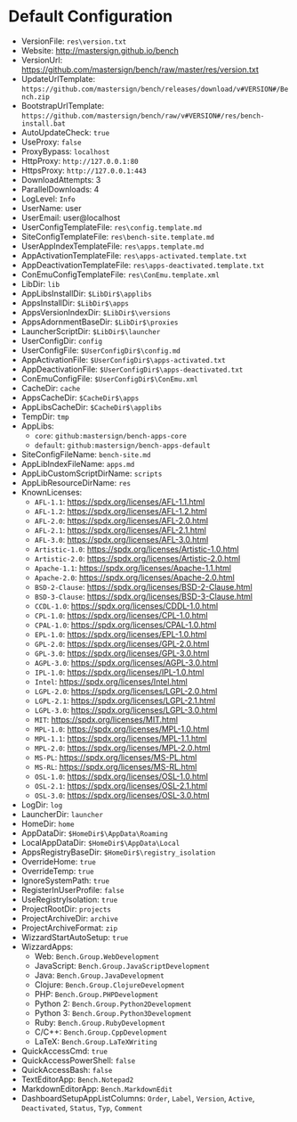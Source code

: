 # Default Configuration

* VersionFile: `res\version.txt`
* Website: <http://mastersign.github.io/bench>
* VersionUrl: <https://github.com/mastersign/bench/raw/master/res/version.txt>
* UpdateUrlTemplate: `https://github.com/mastersign/bench/releases/download/v#VERSION#/Bench.zip`
* BootstrapUrlTemplate: `https://github.com/mastersign/bench/raw/v#VERSION#/res/bench-install.bat`
* AutoUpdateCheck: `true`
* UseProxy: `false`
* ProxyBypass: `localhost`
* HttpProxy: `http://127.0.0.1:80`
* HttpsProxy: `http://127.0.0.1:443`
* DownloadAttempts: 3
* ParallelDownloads: 4
* LogLevel: `Info`
* UserName: user
* UserEmail: user@localhost
* UserConfigTemplateFile: `res\config.template.md`
* SiteConfigTemplateFile: `res\bench-site.template.md`
* UserAppIndexTemplateFile: `res\apps.template.md`
* AppActivationTemplateFile: `res\apps-activated.template.txt`
* AppDeactivationTemplateFile: `res\apps-deactivated.template.txt`
* ConEmuConfigTemplateFile: `res\ConEmu.template.xml`
* LibDir: `lib`
* AppLibsInstallDir: `$LibDir$\applibs`
* AppsInstallDir: `$LibDir$\apps`
* AppsVersionIndexDir: `$LibDir$\versions`
* AppsAdornmentBaseDir: `$LibDir$\proxies`
* LauncherScriptDir: `$LibDir$\launcher`
* UserConfigDir: `config`
* UserConfigFile: `$UserConfigDir$\config.md`
* AppActivationFile: `$UserConfigDir$\apps-activated.txt`
* AppDeactivationFile: `$UserConfigDir$\apps-deactivated.txt`
* ConEmuConfigFile: `$UserConfigDir$\ConEmu.xml`
* CacheDir: `cache`
* AppsCacheDir: `$CacheDir$\apps`
* AppLibsCacheDir: `$CacheDir$\applibs`
* TempDir: `tmp`
* AppLibs:
    + `core`: `github:mastersign/bench-apps-core`
    + `default`: `github:mastersign/bench-apps-default`
* SiteConfigFileName: `bench-site.md`
* AppLibIndexFileName: `apps.md`
* AppLibCustomScriptDirName: `scripts`
* AppLibResourceDirName: `res`
* KnownLicenses:
    + `AFL-1.1`: <https://spdx.org/licenses/AFL-1.1.html>
    + `AFL-1.2`: <https://spdx.org/licenses/AFL-1.2.html>
    + `AFL-2.0`: <https://spdx.org/licenses/AFL-2.0.html>
    + `AFL-2.1`: <https://spdx.org/licenses/AFL-2.1.html>
    + `AFL-3.0`: <https://spdx.org/licenses/AFL-3.0.html>
    + `Artistic-1.0`: <https://spdx.org/licenses/Artistic-1.0.html>
    + `Artistic-2.0`: <https://spdx.org/licenses/Artistic-2.0.html>
    + `Apache-1.1`: <https://spdx.org/licenses/Apache-1.1.html>
    + `Apache-2.0`: <https://spdx.org/licenses/Apache-2.0.html>
    + `BSD-2-Clause`: <https://spdx.org/licenses/BSD-2-Clause.html>
    + `BSD-3-Clause`: <https://spdx.org/licenses/BSD-3-Clause.html>
    + `CCDL-1.0`: <https://spdx.org/licenses/CDDL-1.0.html>
    + `CPL-1.0`: <https://spdx.org/licenses/CPL-1.0.html>
    + `CPAL-1.0`: <https://spdx.org/licenses/CPAL-1.0.html>
    + `EPL-1.0`: <https://spdx.org/licenses/EPL-1.0.html>
    + `GPL-2.0`: <https://spdx.org/licenses/GPL-2.0.html>
    + `GPL-3.0`: <https://spdx.org/licenses/GPL-3.0.html>
    + `AGPL-3.0`: <https://spdx.org/licenses/AGPL-3.0.html>
    + `IPL-1.0`: <https://spdx.org/licenses/IPL-1.0.html>
    + `Intel`: <https://spdx.org/licenses/Intel.html>
    + `LGPL-2.0`: <https://spdx.org/licenses/LGPL-2.0.html>
    + `LGPL-2.1`: <https://spdx.org/licenses/LGPL-2.1.html>
    + `LGPL-3.0`: <https://spdx.org/licenses/LGPL-3.0.html>
    + `MIT`: <https://spdx.org/licenses/MIT.html>
    + `MPL-1.0`: <https://spdx.org/licenses/MPL-1.0.html>
    + `MPL-1.1`: <https://spdx.org/licenses/MPL-1.1.html>
    + `MPL-2.0`: <https://spdx.org/licenses/MPL-2.0.html>
    + `MS-PL`: <https://spdx.org/licenses/MS-PL.html>
    + `MS-RL`: <https://spdx.org/licenses/MS-RL.html>
    + `OSL-1.0`: <https://spdx.org/licenses/OSL-1.0.html>
    + `OSL-2.1`: <https://spdx.org/licenses/OSL-2.1.html>
    + `OSL-3.0`: <https://spdx.org/licenses/OSL-3.0.html>
* LogDir: `log`
* LauncherDir: `launcher`
* HomeDir: `home`
* AppDataDir: `$HomeDir$\AppData\Roaming`
* LocalAppDataDir: `$HomeDir$\AppData\Local`
* AppsRegistryBaseDir: `$HomeDir$\registry_isolation`
* OverrideHome: `true`
* OverrideTemp: `true`
* IgnoreSystemPath: `true`
* RegisterInUserProfile: `false`
* UseRegistryIsolation: `true`
* ProjectRootDir: `projects`
* ProjectArchiveDir: `archive`
* ProjectArchiveFormat: `zip`
* WizzardStartAutoSetup: `true`
* WizzardApps:
    + Web: `Bench.Group.WebDevelopment`
    + JavaScript: `Bench.Group.JavaScriptDevelopment`
    + Java: `Bench.Group.JavaDevelopment`
    + Clojure: `Bench.Group.ClojureDevelopment`
    + PHP: `Bench.Group.PHPDevelopment`
    + Python 2: `Bench.Group.Python2Development`
    + Python 3: `Bench.Group.Python3Development`
    + Ruby: `Bench.Group.RubyDevelopment`
    + C/C++: `Bench.Group.CppDevelopment`
    + LaTeX: `Bench.Group.LaTeXWriting`
* QuickAccessCmd: `true`
* QuickAccessPowerShell: `false`
* QuickAccessBash: `false`
* TextEditorApp: `Bench.Notepad2`
* MarkdownEditorApp: `Bench.MarkdownEdit`
* DashboardSetupAppListColumns: `Order`, `Label`, `Version`, `Active`, `Deactivated`, `Status`, `Typ`, `Comment`
